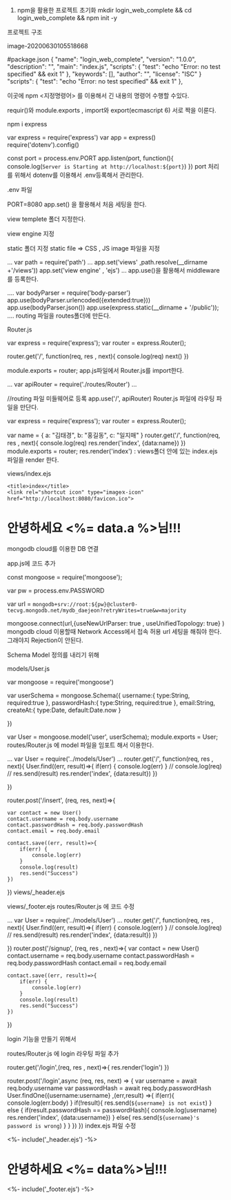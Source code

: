 1. npm을 활용한 프로젝트 초기화
mkdir login_web_complete && cd login_web_complete && npm init -y

프로젝트 구조

image-20200630105518668

#package.json
{
  "name": "login_web_complete",
  "version": "1.0.0",
  "description": "",
  "main": "index.js",
  "scripts": {
    "test": "echo \"Error: no test specified\" && exit 1"
  },
  "keywords": [],
  "author": "",
  "license": "ISC"
}
"scripts": { "test": "echo "Error: no test specified" && exit 1" },

이곳에 npm <지정명령어> 를 이용해서 긴 내용의 명령어 수행할 수있다.

requir()와 module.exports , import와 export(ecmascript 6) 서로 짝을 이룬다.

npm i express

var express = require('express')
var app  = express()
require('dotenv').config()

const port = process.env.PORT
app.listen(port, function(){
    console.log(`Server is Starting at http://localhost:${port}`)
})
port 처리를 위해서 dotenv를 이용해서 .env등록해서 관리한다.

.env 파일

PORT=8080
app.set() 을 활용해서 처음 세팅을 한다.

view templete 폴더 지정한다.

view engine 지정

static 폴더 지정 static file => CSS , JS image 파일을 지정

...
var path  = require('path')
...
app.set('views' ,path.resolve(__dirname +'/views'))
app.set('view engine' , 'ejs')
...
app.use()을 활용해서 middleware를 등록한다.

....
var bodyParser = require('body-parser')
app.use(bodyParser.urlencoded({extended:true}))
app.use(bodyParser.json())
app.use(express.static(__dirname + '/public'));
....
routing 파일을 routes폴더에 만든다.

Router.js

var express = require('express');
var router = express.Router();


router.get('/', function(req, res , next){
    console.log(req)
    next()
})

module.exports = router;
app.js파일에서 Router.js를 import한다.

...
var apiRouter = require('./routes/Router')
...

//routing 파일 미들웨어로 등록
app.use('/', apiRouter)
Router.js 파일에 라우팅 파일을 만단다.

var express = require('express');
var router = express.Router();

var name = {
    a: "김태경",
    b: "홍길동",
    c: "일지매"
}
router.get('/', function(req, res , next){
    console.log(req)
    res.render('index', {data:name})
})
module.exports = router;
res.render('index') : views폴더 안에 있는 index.ejs 파일을 render 한다.

views/index.ejs

<!DOCTYPE html>
<html lang="en">
<head>
    <meta charset="UTF-8">
    <meta name="viewport" content="width=device-width, initial-scale=1.0">
    
    <title>index</title>
    <link rel="shortcut icon" type="image⁄x-icon" href="http://localhost:8080/favicon.ico">
</head>
<body>
    <h1>안녕하세요 <%= data.a %>님!!!</h1>
</body>
</html>
mongodb cloud를 이용한 DB 연결

app.js에 코드 추가

const mongoose = require('mongoose');



var pw = process.env.PASSWORD

var url = `mongodb+srv://root:${pw}@cluster0-tecvg.mongodb.net/mydb_daejeon?retryWrites=true&w=majority`

mongoose.connect(url,{useNewUrlParser: true , useUnifiedTopology: true} )
mongodb cloud 이용할때 Network Access에서 접속 허용 url 세팅을 해줘야 한다. 그래야지 Rejection이 안된다.

Schema Model 정의를 내리기 위해

models/User.js

var mongoose = require('mongoose')

var userSchema = mongoose.Schema({
    username:{
        type:String,
        required:true
    },
    passwordHash:{
        type:String,
        required:true
    },
    email:String,
    createAt:{
        type:Date,
        default:Date.now
    }

})


var User = mongoose.model('user', userSchema);
module.exports = User;
routes/Router.js 에 model 파일을 임포트 해서 이용한다.

...
var User = require('../models/User')
...
router.get('/', function(req, res , next){
    User.find((err, result)=>{
        if(err) {
            console.log(err)
        }
        // console.log(req)
        // res.send(result)
        res.render('index', {data:result})
    })
   
})

router.post('/insert', (req, res, next)=>{

    var contact = new User()
    contact.username = req.body.username
    contact.passwordHash = req.body.passwordHash
    contact.email = req.body.email

    contact.save((err, result)=>{
        if(err) {
            console.log(err)
        }
        console.log(result)
        res.send("Success")
    })

})
views/_header.ejs

<!DOCTYPE html>
<html lang="en">
<head>
    <meta charset="UTF-8">
    <meta name="viewport" content="width=device-width, initial-scale=1.0">
    <link rel="stylesheet" href="https://maxcdn.bootstrapcdn.com/bootstrap/4.0.0/css/bootstrap.min.css" integrity="sha384-Gn5384xqQ1aoWXA+058RXPxPg6fy4IWvTNh0E263XmFcJlSAwiGgFAW/dAiS6JXm" crossorigin="anonymous">
    <title>Document</title>
</head>
<body>
views/_footer.ejs

<script src="https://code.jquery.com/jquery-3.2.1.slim.min.js" integrity="sha384-KJ3o2DKtIkvYIK3UENzmM7KCkRr/rE9/Qpg6aAZGJwFDMVNA/GpGFF93hXpG5KkN" crossorigin="anonymous"></script>
<script src="https://cdnjs.cloudflare.com/ajax/libs/popper.js/1.12.9/umd/popper.min.js" integrity="sha384-ApNbgh9B+Y1QKtv3Rn7W3mgPxhU9K/ScQsAP7hUibX39j7fakFPskvXusvfa0b4Q" crossorigin="anonymous"></script>
<script src="https://maxcdn.bootstrapcdn.com/bootstrap/4.0.0/js/bootstrap.min.js" integrity="sha384-JZR6Spejh4U02d8jOt6vLEHfe/JQGiRRSQQxSfFWpi1MquVdAyjUar5+76PVCmYl" crossorigin="anonymous"></script>

</body>
</html>
routes/Router.js 에 코드 수정

...
var User = require('../models/User')
...
router.get('/', function(req, res , next){
    User.find((err, result)=>{
        if(err) {
            console.log(err)
        }
        // console.log(req)
        // res.send(result)
        res.render('index', {data:result})
    })
   
})
router.post('/signup', (req, res , next)=>{
    var contact = new User()
    contact.username = req.body.username
    contact.passwordHash = req.body.passwordHash
    contact.email = req.body.email

    contact.save((err, result)=>{
        if(err) {
            console.log(err)
        }
        console.log(result)
        res.send("Success")
    })
})

login 기능을 만들기 위해서

routes/Router.js 에 login 라우팅 파일 추가

router.get('/login',(req, res , next)=>{
    res.render('login')
})

router.post('/login',async (req, res, next) => {
        var username = await req.body.username
        var passwordHash = await req.body.passwordHash
        User.findOne({username:username} ,(err,result) =>{
            if(err){
                console.log(err.body)
            }
            if(!result){
                res.send(`${username} is not exist`)
            } else {
                if(result.passwordHash == passwordHash){
                    console.log(username)
                    res.render('index', {data:username})
                }
                else{
                    res.send(`${username}'s password is wrong`)
                }
            }
        })
    })
index.ejs 파일 수정

<%- include('_header.ejs') -%>
    <h1>안녕하세요 <%= data%>님!!!</h1>
   


<%- include('_footer.ejs') -%>